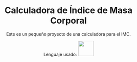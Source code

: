 <h1 align=center>Calculadora de Índice de Masa Corporal</h1>

<p align=center>Este es un pequeño proyecto de una calculadora para el IMC.</p>

<p align=center>Lenguaje usado: <img width="50" height="50" src="https://cdn.iconscout.com/icon/free/png-256/free-java-60-1174953.png"></p>
